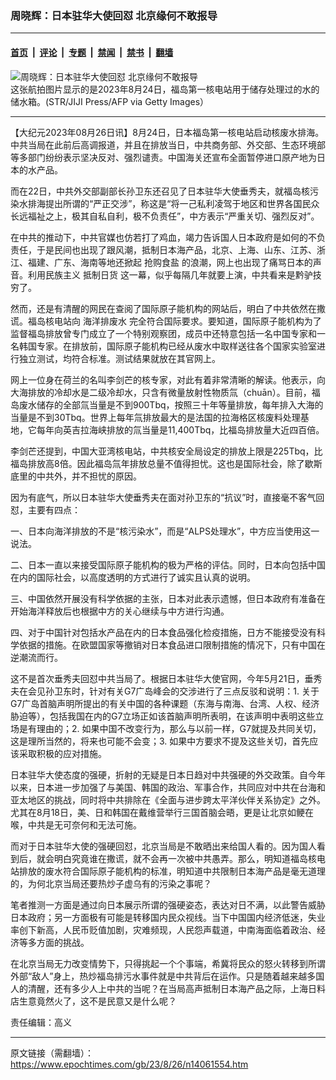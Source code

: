 ### 周晓辉：日本驻华大使回怼 北京缘何不敢报导

---

#### [首页](../../../..?n14061554) &nbsp;|&nbsp; [评论](../../../../../epoch-comment?n14061554) &nbsp;|&nbsp; [专题](../../../../../epoch-special?n14061554) &nbsp;|&nbsp; [禁闻](../../../../../epoch-news?n14061554) &nbsp;|&nbsp; [禁书](../../../../../books?n14061554) &nbsp;|&nbsp; [翻墙](https://github.com/gfw-breaker/nogfw/blob/master/README.md?n14061554)


<div><img alt="周晓辉：日本驻华大使回怼 北京缘何不敢报导" class="attachment-djy_600_400 size-djy_600_400 wp-post-image" src="https://i.epochtimes.com/assets/uploads/2023/08/id14061570-GettyImages-1619658965-.jpeg"/>
<div class="caption">
 这张航拍图片显示的是2023年8月24日，福岛第一核电站用于储存处理过的水的储水箱。(STR/JIJI Press/AFP via Getty Images）
</div></div><hr/><div class="post_content" id="artbody" itemprop="articleBody">
 <!-- article content begin -->
 <p>
  【大纪元2023年08月26日讯】8月24日，日本福岛第一核电站启动核废水排海。中共当局在此前后高调报道，并且在排放当日，中共商务部、外交部、生态环境部等多部门纷纷表示坚决反对、强烈谴责。中国海关还宣布全面暂停进口原产地为日本的水产品。
 </p>
 <p>
  而在22日，中共外交部副部长孙卫东还召见了日本驻华大使垂秀夫，就福岛核污染水排海提出所谓的“严正交涉”，称这是“将一己私利凌驾于地区和世界各国民众长远福祉之上，极其自私自利，极不负责任”，中方表示“严重关切、强烈反对”。
 </p>
 <p>
  在中共的推动下，中共官媒也仿若打了鸡血，竭力告诉国人日本政府是如何的不负责任，于是民间也出现了跟风潮，抵制日本海产品，北京、上海、山东、江苏、浙江、福建、广东、海南等地还掀起
  <ok href="https://www.epochtimes.com/gb/tag/%E6%8A%A2%E8%B4%AD%E9%A3%9F%E7%9B%90.html">
   抢购食盐
  </ok>
  的浪潮，网上也出现了痛骂日本的声音。利用民族主义
  <ok href="https://www.epochtimes.com/gb/tag/%E6%8A%B5%E5%88%B6%E6%97%A5%E8%B4%A7.html">
   抵制日货
  </ok>
  这一幕，似乎每隔几年就要上演，中共看来是黔驴技穷了。
 </p>
 <p>
  然而，还是有清醒的网民在查阅了国际原子能机构的网站后，明白了中共依然在撒谎。福岛核电站向
  <ok href="https://www.epochtimes.com/gb/tag/%E6%B5%B7%E6%B4%8B%E6%8E%92%E5%BA%9F%E6%B0%B4.html">
   海洋排废水
  </ok>
  完全符合国际要求。要知道，国际原子能机构为了监督福岛排放曾专门成立了一个特别观察团，成员中还特意包括一名中国专家和一名韩国专家。在排放前，国际原子能机构已经从废水中取样送往各个国家实验室进行独立测试，均符合标准。测试结果就放在其官网上。
 </p>
 <p>
  网上一位身在荷兰的名叫李剑芒的核专家，对此有着非常清晰的解读。他表示，向大海排放的冷却水是二级冷却水，只含有微量放射性物质氚（chuān）。目前，福岛废水储存的全部氚当量是不到900Tbq，按照三十年等量排放，每年排入大海的当量是不到30Tbq。世界上每年氚排放最大的是法国的拉海格区核废料处理基地，它每年向英吉拉海峡排放的氚当量是11,400Tbq，比福岛排放量大近四百倍。
 </p>
 <p>
  李剑芒还提到，中国大亚湾核电站，中共核安全局设定的排放上限是225Tbq，比福岛排放高8倍。因此福岛氚年排放总量不值得担忧。这也是国际社会，除了歇斯底里的中共外，并不担忧的原因。
 </p>
 <p>
  因为有底气，所以日本驻华大使垂秀夫在面对孙卫东的“抗议”时，直接毫不客气回怼，主要有四点：
 </p>
 <p>
  一、日本向海洋排放的不是“核污染水”，而是“ALPS处理水”，中方应当使用这一说法。
 </p>
 <p>
  二、日本一直以来接受国际原子能机构的极为严格的评估。同时，日本向包括中国在内的国际社会，以高度透明的方式进行了诚实且认真的说明。
 </p>
 <p>
  三、中国依然开展没有科学依据的主张，日本对此表示遗憾，但日本政府有准备在开始海洋释放后也根据中方的关心继续与中方进行沟通。
 </p>
 <p>
  四、对于中国针对包括水产品在内的日本食品强化检疫措施，日方不能接受没有科学依据的措施。在欧盟国家等撤销对日本食品进口限制措施的情况下，只有中国在逆潮流而行。
 </p>
 <p>
  这不是首次垂秀夫回怼中共当局了。根据日本驻华大使官网，今年5月21日，垂秀夫在会见孙卫东时，针对有关G7广岛峰会的交涉进行了三点反驳和说明：1. 关于G7广岛首脑声明所提出的有关中国的各种课题（东海与南海、台湾、人权、经济胁迫等），包括我国在内的G7立场正如该首脑声明所表明，在该声明中表明这些立场是有理由的；2. 如果中国不改变行为，那么与以前一样，G7就提及共同关切，这是理所当然的，将来也可能不会变；3. 如果中方要求不提及这些关切，首先应该采取积极的应对措施。
 </p>
 <p>
  日本驻华大使态度的强硬，折射的无疑是日本日趋对中共强硬的外交政策。自今年以来，日本进一步加强了与美国、韩国的政治、军事合作，共同应对中共在台海和亚太地区的挑战，同时将中共排除在《全面与进步跨太平洋伙伴关系协定》之外。尤其在8月18日，美、日和韩国在戴维营举行三国首脑会晤，更是让北京如鲠在喉，中共是无可奈何和无法可施。
 </p>
 <p>
  而对于日本驻华大使的强硬回怼，北京当局是不敢晒出来给国人看的。因为国人看到后，就会明白究竟谁在撒谎，就不会再一次被中共愚弄。那么，明知道福岛核电站排放的废水符合国际原子能机构的标准，明知道中共限制日本海产品是毫无道理的，为何北京当局还要热炒子虚乌有的污染之事呢？
 </p>
 <p>
  笔者推测一方面是通过向日本展示所谓的强硬姿态，表达对日不满，以此警告威胁日本政府；另一方面极有可能是转移国内民众视线。当下中国国内经济低迷，失业率创下新高，人民币贬值加剧，灾难频现，人民怨声载道，中南海面临着政治、经济等多方面的挑战。
 </p>
 <p>
  在北京当局无力改变情势下，只得挑起一个个事端，希冀将民众的怒火转移到所谓外部“敌人”身上，热炒福岛排污水事件就是中共背后在运作。只是随着越来越多国人的清醒，还有多少人上中共的当呢？在当局高声抵制日本海产品之际，上海日料店生意竟然火了，这不是民意又是什么呢？
 </p>
 <p>
  责任编辑：高义
 </p>
 <!-- article content end -->
 <div id="below_article_ad">
 </div>
</div>


---

原文链接（需翻墙）：https://www.epochtimes.com/gb/23/8/26/n14061554.htm